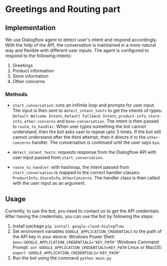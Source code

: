 # Greetings and Routing part

## Implementation

We use Dialogflow agent to detect user's intent and respond accordingly. With the help of the API, the conversation is maintained in a more natural way and flexible with different user inputs. The agent is configured to respond to the following intents:

1. Greetings
2. Product information
3. Store information
4. Other concerns

### Methods

- `start_conversation`: runs an inifinite loop and prompts for user input. The input is then sent to `detect_intent_texts` to get the intents of types: `Default Welcome Intent`, `Default Fallback Intent`, `product-info`, `store-info`, `other-concerns` and `Done-conversation`. The intent is then passed to `route_to_handler`. When user types something the bot cannot understand, then the bot asks user to repeat upto 3 times. If the bot still cannot understand after the third attempt, then it directs it to the `other-concerns` handler. The conversation is continued until the user says `bye`.

- `detect_intent_texts`: requests response from the Dialogflow API with user input passed from `start_conversation`.

- `route_to_handler`: with hashmap, the intent passed from `start_conversation` is mapped to the correct handler classes: `ProductInfo`, `StoreInfo`, `OtherConcerns`. The handler class is then called with the user input as an argument.

## Usage

Currently, to use the bot, you need to contact us to get the API credentials. After having the credentials, you can use the bot by following the steps:

1. Install package `pip install google-cloud-dialogflow`
2. Set enviroment variables `GOOGLE_APPLICATION_CREDENTIALS` to the path of the API key in your device:
Windows Power Shell: `$env:GOOGLE_APPLICATION_CREDENTIALS="KEY_PATH"`
Windows Command Prompt: `set GOOGLE_APPLICATION_CREDENTIALS=KEY_PATH`
Linux or MacOS: `export GOOGLE_APPLICATION_CREDENTIALS="KEY_PATH"`
3. Run the bot using the command `python main.py`